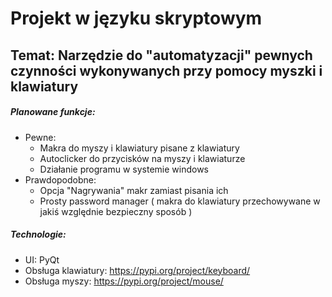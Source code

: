 # Projekt w języku skryptowym
## Temat: Narzędzie do "automatyzacji" pewnych czynności wykonywanych przy pomocy myszki i klawiatury

##### Planowane funkcje:
* Pewne:
  * Makra do myszy i klawiatury pisane z klawiatury
  * Autoclicker do przycisków na myszy i klawiaturze
  * Działanie programu w systemie windows
* Prawdopodobne:
  * Opcja "Nagrywania" makr zamiast pisania ich
  * Prosty password manager ( makra do klawiatury przechowywane w jakiś względnie bezpieczny sposób )

##### Technologie:
* UI: PyQt
* Obsługa klawiatury: https://pypi.org/project/keyboard/
* Obsługa myszy: https://pypi.org/project/mouse/
